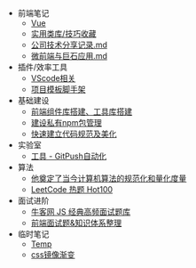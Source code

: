 * 前端笔记
    * [Vue](articles/vue.md)
    * [实用类库/技巧收藏](articles/实用类库.md)
    * [公司技术分享记录.md](articles/技术分享.md)
    * [微前端与巨石应用.md](articles/微前端.md)
* 插件/效率工具
    * [VScode相关](articles/vscode-plugins.md)
    * [项目模板脚手架](articles/tsn-cli.md)
* 基础建设
    * [前端组件库搭建、工具库搭建](articles/build-library.md)
    * [建设私有npm包管理](articles/npm.md)
    * [快速建立代码规范及美化](articles/norm.md)
* 实验室
    * [工具 - GitPush自动化](articles/gp-cli.md)
* 算法
    * [他奠定了当今计算机算法的规范化和量化度量](articles/1670311155074.md)
    * [LeetCode 热题 Hot100](articles/1667968995198.md)
* 面试进阶
    * [牛客网 JS 经典高频面试题库](articles/1670497905099.md)
    * [前端面试题&知识体系整理](articles/1660532996882.md)
* 临时笔记
    * [Temp](articles/1664894579578.md)
    * [css镜像渐变](articles/1667025769552.md)
